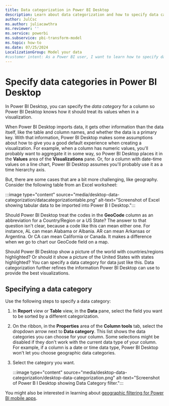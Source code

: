```yaml
---
title: Data categorization in Power BI Desktop
description: Learn about data categorization and how to specify data categories in Power BI Desktop for visualization.
author: JulCsc
ms.author: juliacawthra
ms.reviewer: ''
ms.service: powerbi
ms.subservice: pbi-transform-model
ms.topic: how-to
ms.date: 07/25/2024
LocalizationGroup: Model your data
#customer intent: As a Power BI user, I want to learn how to specify data categories in Power BI Desktop so that I can effectively visualize and analyze my data.
---
```

# Specify data categories in Power BI Desktop

In Power BI Desktop, you can specify the *data category* for a column so Power BI Desktop knows how it should treat its values when in a visualization.

When Power BI Desktop imports data, it gets other information than the data itself, like the table and column names, and whether the data is a primary key. With that information, Power BI Desktop makes some assumptions about how to give you a good default experience when creating a visualization. For example, when a column has numeric values, you'll probably want to aggregate it in some way, so Power BI Desktop places it in the **Values** area of the **Visualizations** pane. Or, for a column with date-time values on a line chart, Power BI Desktop assumes you'll probably use it as a time hierarchy axis.

But, there are some cases that are a bit more challenging, like geography. Consider the following table from an Excel worksheet:

:::image type="content" source="media/desktop-data-categorization/datacategorizationtable.png" alt-text="Screenshot of Excel showing tabular data to be imported into Power B I Desktop.":::

Should Power BI Desktop treat the codes in the **GeoCode** column as an abbreviation for a Country/Region or a US State? The answer to that question isn't clear, because a code like this can mean either one. For instance, AL can mean Alabama or Albania. AR can mean Arkansas or Argentina. Or CA can mean California or Canada. It makes a difference when we go to chart our GeoCode field on a map.

Should Power BI Desktop show a picture of the world with countries/regions highlighted? Or should it show a picture of the United States with states highlighted? You can specify a data category for data just like this. Data categorization further refines the information Power BI Desktop can use to provide the best visualizations.  

## Specifying a data category

Use the following steps to specify a data category:

1. In **Report** view or **Table** view, in the **Data** pane, select the field you want to be sorted by a different categorization.

2. On the ribbon, in the **Properties** area of the **Column tools** tab, select the dropdown arrow next to **Data category**.  This list shows the data categories you can choose for your column. Some selections might be disabled if they don't work with the current data type of your column. For example, if a column is a date or time data type, Power BI Desktop won't let you choose geographic data categories.

3. Select the category you want.

    :::image type="content" source="media/desktop-data-categorization/desktop-data-categorization.png" alt-text="Screenshot of Power B I Desktop showing Data Category filter.":::

You might also be interested in learning about [geographic filtering for Power BI mobile apps](desktop-mobile-geofiltering.md).
